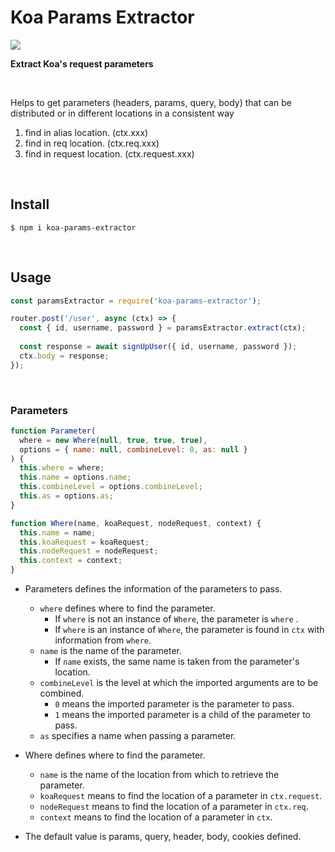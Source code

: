 # Koa Params Extractor

![](https://img.shields.io/npm/dm/koa-params-extractor.png?style=flat-square)

**Extract Koa's request parameters**

​    

Helps to get parameters (headers, params, query, body) that can be distributed or in different locations in a consistent way

1. find in alias location. (ctx.xxx)
2. find in req location. (ctx.req.xxx)
3. find in request location. (ctx.request.xxx)

​    

## Install

```shell
$ npm i koa-params-extractor
```

​    

## Usage

```js
const paramsExtractor = require('koa-params-extractor');

router.post('/user', async (ctx) => {
  const { id, username, password } = paramsExtractor.extract(ctx);
    
  const response = await signUpUser({ id, username, password });
  ctx.body = response;
});
```

​    

### Parameters

```js
function Parameter(
  where = new Where(null, true, true, true),
  options = { name: null, combineLevel: 0, as: null }
) {
  this.where = where;
  this.name = options.name;
  this.combineLevel = options.combineLevel;
  this.as = options.as;
}

function Where(name, koaRequest, nodeRequest, context) {
  this.name = name;
  this.koaRequest = koaRequest;
  this.nodeRequest = nodeRequest;
  this.context = context;
}
```

- Parameters defines the information of the parameters to pass.
  - `where` defines where to find the parameter.
    - If `where` is not an instance of `Where`, the parameter is `where` .
    - If `where` is an instance of `Where`, the parameter is found in `ctx` with information from `where`.
  - `name` is the name of the parameter.
    - If `name` exists, the same name is taken from the parameter's location.
  - `combineLevel` is the level at which the imported arguments are to be combined.
    - `0` means the imported parameter is the parameter to pass.
    - `1` means the imported parameter is a child of the parameter to pass.
  - `as` specifies a name when passing a parameter.
- Where defines where to find the parameter.
  - `name` is the name of the location from which to retrieve the parameter.
  - `koaRequest` means to find the location of a parameter in `ctx.request`.
  - `nodeRequest` means to find the location of a parameter in `ctx.req`.
  - `context` means to find the location of a parameter in `ctx`.

- The default value is params, query, header, body, cookies defined.

​    